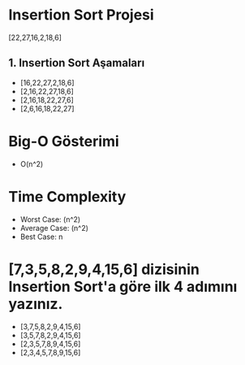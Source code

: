 # Insertion Sort Projesi
[22,27,16,2,18,6]

## 1. Insertion Sort Aşamaları
- [16,22,27,2,18,6]
- [2,16,22,27,18,6]
- [2,16,18,22,27,6]
- [2,6,16,18,22,27]

# Big-O Gösterimi
- O(n^2)

# Time Complexity
- Worst Case: (n^2)
- Average Case: (n^2)
- Best Case: n

# [7,3,5,8,2,9,4,15,6] dizisinin Insertion Sort'a göre ilk 4 adımını yazınız.
- [3,7,5,8,2,9,4,15,6]
- [3,5,7,8,2,9,4,15,6]
- [2,3,5,7,8,9,4,15,6]
- [2,3,4,5,7,8,9,15,6]